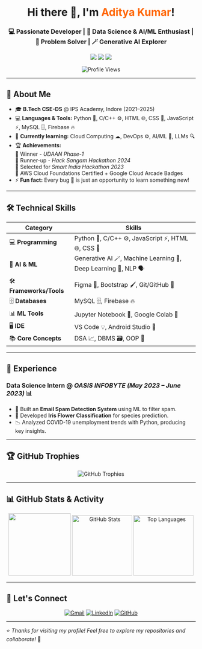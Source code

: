 <!-- Profile Banner -->
<h1 align="center">Hi there 👋, I'm <span style="color:#ff6600;">Aditya Kumar</span>!</h1>
<h3 align="center">💻 Passionate Developer | 🤖 Data Science & AI/ML Enthusiast | 🧩 Problem Solver | 🪄 Generative AI Explorer</h3>

<p align="center">
  <a href="mailto:aditya20041222@gmail.com"><img src="https://img.shields.io/badge/Email-D14836?style=for-the-badge&logo=gmail&logoColor=white"></a>
  <a href="https://www.linkedin.com/in/adityakumar304"><img src="https://img.shields.io/badge/LinkedIn-0077B5?style=for-the-badge&logo=linkedin&logoColor=white"></a>
  <a href="https://github.com/Adityakumar-304"><img src="https://img.shields.io/badge/GitHub-181717?style=for-the-badge&logo=github&logoColor=white"></a>
</p>

<p align="center">
  <img src="https://komarev.com/ghpvc/?username=Adityakumar-304&label=Profile%20Views&color=ff6600&style=flat" alt="Profile Views" />
</p>

---

## 🚀 About Me  

- 🎓 **B.Tech CSE-DS** @ IPS Academy, Indore (2021–2025)    
- 💻 **Languages & Tools:** Python 🐍, C/C++ ⚙, HTML 🌐, CSS 🎨, JavaScript ⚡, MySQL 🗄, Firebase 🔥  
- 🌱 **Currently learning:** Cloud Computing ☁, DevOps ⚙, AI/ML 🤖, LLMs 🔍  
- 🏆 **Achievements:**  
  🥇 Winner - *UDAAN Phase-1*  
  🥈 Runner-up - *Hack Sangam Hackathon 2024*  
  🎯 Selected for *Smart India Hackathon 2023*  
  📜 AWS Cloud Foundations Certified + Google Cloud Arcade Badges  
- ⚡ **Fun fact:** Every bug 🐛 is just an opportunity to learn something new!  

---

## 🛠️ Technical Skills  

| **Category**           | **Skills** |
|------------------------|------------|
| 💻 **Programming**     | Python 🐍, C/C++ ⚙, JavaScript ⚡, HTML 🌐, CSS 🎨 |
| 🧠 **AI & ML**         | Generative AI 🪄, Machine Learning 🤖, Deep Learning 🧠, NLP 🗣 |
| 🛠 **Frameworks/Tools** | Figma 🎨, Bootstrap 🖌, Git/GitHub 🐙 |
| 🗄 **Databases**        | MySQL 🗄, Firebase 🔥 |
| 📊 **ML Tools**         | Jupyter Notebook 📓, Google Colab 📡 |
| 🖥 **IDE**              | VS Code 💡, Android Studio 📱 |
| 📚 **Core Concepts**    | DSA 📈, DBMS 🗃, OOP 🔄 |

---

## 💼 Experience  

### **Data Science Intern** @ *OASIS INFOBYTE* *(May 2023 – June 2023)* 📊  
- 📧 Built an **Email Spam Detection System** using ML to filter spam.  
- 🌸 Developed **Iris Flower Classification** for species prediction.  
- 📉 Analyzed COVID-19 unemployment trends with Python, producing key insights.  

---

## 🏆 GitHub Trophies  

<p align="center">
  <img src="https://github-profile-trophy.vercel.app/?username=Adityakumar-304&theme=radical&no-frame=true&margin-w=10&row=1" alt="GitHub Trophies" />
</p>

---

## 📊 GitHub Stats & Activity  

<p align="center">
    <img src="https://github-readme-streak-stats.herokuapp.com?user=Adityakumar-304&theme=tokyonight&hide_border=false" height="165" />
  <img src="https://github-readme-stats.vercel.app/api?username=Adityakumar-304&show_icons=true&count_private=true&theme=radical" alt="GitHub Stats" height="160" />
  <img src="https://github-readme-stats.vercel.app/api/top-langs/?username=Adityakumar-304&layout=compact&theme=radical" alt="Top Languages" height="160" />
</p>

---

## 🤝 Let's Connect  

<p align="center">
  <a href="mailto:aditya20041222@gmail.com"><img src="https://img.icons8.com/color/48/000000/gmail-new.png" alt="Gmail"></a>
  <a href="https://www.linkedin.com/in/adityakumar304"><img src="https://img.icons8.com/color/48/000000/linkedin.png" alt="LinkedIn"></a>
  <a href="https://github.com/Adityakumar-304"><img src="https://img.icons8.com/glyph-neue/48/ffffff/github.png" alt="GitHub"></a>
</p>

---

⭐ *Thanks for visiting my profile! Feel free to explore my repositories and collaborate!* 🚀  
